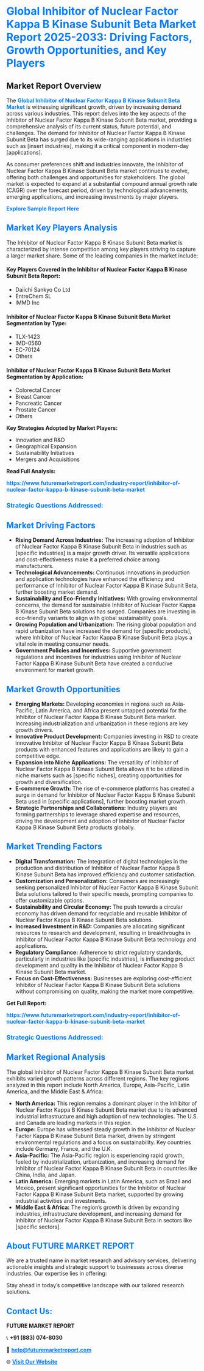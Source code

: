 <h1 style="color: #007BFF;">Global Inhibitor of Nuclear Factor Kappa B Kinase Subunit Beta Market Report 2025-2033: Driving Factors, Growth Opportunities, and Key Players</h1>

<section id="overview">
<h2>Market Report Overview</h2>
<p>The <a href="https://www.futuremarketreport.com/industry-report/inhibitor-of-nuclear-factor-kappa-b-kinase-subunit-beta-market" style="color: #007BFF; text-decoration: none;"><strong>Global Inhibitor of Nuclear Factor Kappa B Kinase Subunit Beta Market</strong></a> is witnessing significant growth, driven by increasing demand across various industries. This report delves into the key aspects of the Inhibitor of Nuclear Factor Kappa B Kinase Subunit Beta market, providing a comprehensive analysis of its current status, future potential, and challenges. The demand for Inhibitor of Nuclear Factor Kappa B Kinase Subunit Beta has surged due to its wide-ranging applications in industries such as [insert industries], making it a critical component in modern-day [applications].</p>
<p>As consumer preferences shift and industries innovate, the Inhibitor of Nuclear Factor Kappa B Kinase Subunit Beta market continues to evolve, offering both challenges and opportunities for stakeholders. The global market is expected to expand at a substantial compound annual growth rate (CAGR) over the forecast period, driven by technological advancements, emerging applications, and increasing investments by major players.</p>
</section>

<section id="overview">
<p><a href="https://www.futuremarketreport.com/request-sample/reportId=52781" style="color: #007BFF; text-decoration: none;"><strong>Explore Sample Report Here</strong></a></p>
</section>

<section id="key-players">
<h2 style="color: #007BFF;">Market Key Players Analysis</h2>
<p>The Inhibitor of Nuclear Factor Kappa B Kinase Subunit Beta market is characterized by intense competition among key players striving to capture a larger market share. Some of the leading companies in the market include:</p>
<h4>Key Players Covered in the Inhibitor of Nuclear Factor Kappa B Kinase Subunit Beta Report:</h4>
<ul><li>Daiichi Sankyo Co Ltd</li><li>EntreChem SL</li><li>IMMD Inc</li></ul>
<h4>Inhibitor of Nuclear Factor Kappa B Kinase Subunit Beta Market Segmentation by Type:</h4>
<ul><li>TLX-1423</li><li>IMD-0560</li><li>EC-70124</li><li>Others</li></ul>

<h4>Inhibitor of Nuclear Factor Kappa B Kinase Subunit Beta Market Segmentation by Application:</h4>
<ul><li>Colorectal Cancer</li><li>Breast Cancer</li><li>Pancreatic Cancer</li><li>Prostate Cancer</li><li>Others</li></ul>
<p><strong>Key Strategies Adopted by Market Players:</strong></p>
<ul>
<li>Innovation and R&D</li>
<li>Geographical Expansion</li>
<li>Sustainability Initiatives</li>
<li>Mergers and Acquisitions</li>
</ul>
</section>

<section>
<p><strong>Read Full Analysis: </strong></p><a href="https://www.futuremarketreport.com/industry-report/inhibitor-of-nuclear-factor-kappa-b-kinase-subunit-beta-market" style="color: #007BFF; text-decoration: none;"><strong>https://www.futuremarketreport.com/industry-report/inhibitor-of-nuclear-factor-kappa-b-kinase-subunit-beta-market</strong></a>
<h3 style="color: #007BFF;">Strategic Questions Addressed:</h3>
</section>

<section id="driving-factors">
<h2 style="color: #007BFF;">Market Driving Factors</h2>
<ul>
<li><strong>Rising Demand Across Industries:</strong> The increasing adoption of Inhibitor of Nuclear Factor Kappa B Kinase Subunit Beta in industries such as [specific industries] is a major growth driver. Its versatile applications and cost-effectiveness make it a preferred choice among manufacturers.</li>
<li><strong>Technological Advancements:</strong> Continuous innovations in production and application technologies have enhanced the efficiency and performance of Inhibitor of Nuclear Factor Kappa B Kinase Subunit Beta, further boosting market demand.</li>
<li><strong>Sustainability and Eco-Friendly Initiatives:</strong> With growing environmental concerns, the demand for sustainable Inhibitor of Nuclear Factor Kappa B Kinase Subunit Beta solutions has surged. Companies are investing in eco-friendly variants to align with global sustainability goals.</li>
<li><strong>Growing Population and Urbanization:</strong> The rising global population and rapid urbanization have increased the demand for [specific products], where Inhibitor of Nuclear Factor Kappa B Kinase Subunit Beta plays a vital role in meeting consumer needs.</li>
<li><strong>Government Policies and Incentives:</strong> Supportive government regulations and incentives for industries using Inhibitor of Nuclear Factor Kappa B Kinase Subunit Beta have created a conducive environment for market growth.</li>
</ul>
</section>

<section id="growth-opportunities">
<h2 style="color: #007BFF;">Market Growth Opportunities</h2>
<ul>
<li><strong>Emerging Markets:</strong> Developing economies in regions such as Asia-Pacific, Latin America, and Africa present untapped potential for the Inhibitor of Nuclear Factor Kappa B Kinase Subunit Beta market. Increasing industrialization and urbanization in these regions are key growth drivers.</li>
<li><strong>Innovative Product Development:</strong> Companies investing in R&D to create innovative Inhibitor of Nuclear Factor Kappa B Kinase Subunit Beta products with enhanced features and applications are likely to gain a competitive edge.</li>
<li><strong>Expansion into Niche Applications:</strong> The versatility of Inhibitor of Nuclear Factor Kappa B Kinase Subunit Beta allows it to be utilized in niche markets such as [specific niches], creating opportunities for growth and diversification.</li>
<li><strong>E-commerce Growth:</strong> The rise of e-commerce platforms has created a surge in demand for Inhibitor of Nuclear Factor Kappa B Kinase Subunit Beta used in [specific applications], further boosting market growth.</li>
<li><strong>Strategic Partnerships and Collaborations:</strong> Industry players are forming partnerships to leverage shared expertise and resources, driving the development and adoption of Inhibitor of Nuclear Factor Kappa B Kinase Subunit Beta products globally.</li>
</ul>
</section>

<section id="trending-factors">
<h2 style="color: #007BFF;">Market Trending Factors</h2>
<ul>
<li><strong>Digital Transformation:</strong> The integration of digital technologies in the production and distribution of Inhibitor of Nuclear Factor Kappa B Kinase Subunit Beta has improved efficiency and customer satisfaction.</li>
<li><strong>Customization and Personalization:</strong> Consumers are increasingly seeking personalized Inhibitor of Nuclear Factor Kappa B Kinase Subunit Beta solutions tailored to their specific needs, prompting companies to offer customizable options.</li>
<li><strong>Sustainability and Circular Economy:</strong> The push towards a circular economy has driven demand for recyclable and reusable Inhibitor of Nuclear Factor Kappa B Kinase Subunit Beta solutions.</li>
<li><strong>Increased Investment in R&D:</strong> Companies are allocating significant resources to research and development, resulting in breakthroughs in Inhibitor of Nuclear Factor Kappa B Kinase Subunit Beta technology and applications.</li>
<li><strong>Regulatory Compliance:</strong> Adherence to strict regulatory standards, particularly in industries like [specific industries], is influencing product development and quality in the Inhibitor of Nuclear Factor Kappa B Kinase Subunit Beta market.</li>
<li><strong>Focus on Cost-Effectiveness:</strong> Businesses are exploring cost-efficient Inhibitor of Nuclear Factor Kappa B Kinase Subunit Beta solutions without compromising on quality, making the market more competitive.</li>
</ul>
</section>

<section>
<p><strong>Get Full Report: </strong></p><a href="https://www.futuremarketreport.com/industry-report/inhibitor-of-nuclear-factor-kappa-b-kinase-subunit-beta-market" style="color: #007BFF; text-decoration: none;"><strong>https://www.futuremarketreport.com/industry-report/inhibitor-of-nuclear-factor-kappa-b-kinase-subunit-beta-market</strong></a>
<h3 style="color: #007BFF;">Strategic Questions Addressed:</h3>
</section>


<section id="regional-analysis">
<h2 style="color: #007BFF;">Market Regional Analysis</h2>
<p>The global Inhibitor of Nuclear Factor Kappa B Kinase Subunit Beta market exhibits varied growth patterns across different regions. The key regions analyzed in this report include North America, Europe, Asia-Pacific, Latin America, and the Middle East & Africa:</p>
<ul>
<li><strong>North America:</strong> This region remains a dominant player in the Inhibitor of Nuclear Factor Kappa B Kinase Subunit Beta market due to its advanced industrial infrastructure and high adoption of new technologies. The U.S. and Canada are leading markets in this region.</li>
<li><strong>Europe:</strong> Europe has witnessed steady growth in the Inhibitor of Nuclear Factor Kappa B Kinase Subunit Beta market, driven by stringent environmental regulations and a focus on sustainability. Key countries include Germany, France, and the U.K.</li>
<li><strong>Asia-Pacific:</strong> The Asia-Pacific region is experiencing rapid growth, fueled by industrialization, urbanization, and increasing demand for Inhibitor of Nuclear Factor Kappa B Kinase Subunit Beta in countries like China, India, and Japan.</li>
<li><strong>Latin America:</strong> Emerging markets in Latin America, such as Brazil and Mexico, present significant opportunities for the Inhibitor of Nuclear Factor Kappa B Kinase Subunit Beta market, supported by growing industrial activities and investments.</li>
<li><strong>Middle East & Africa:</strong> The region’s growth is driven by expanding industries, infrastructure development, and increasing demand for Inhibitor of Nuclear Factor Kappa B Kinase Subunit Beta in sectors like [specific sectors].</li>
</ul>
</section>

<footer>
<h2 style="color: #007BFF;">About FUTURE MARKET REPORT</h2>
<p>We are a trusted name in market research and advisory services, delivering actionable insights and strategic support to businesses across diverse industries. Our expertise lies in offering:</p>

<p>Stay ahead in today’s competitive landscape with our tailored research solutions.</p>

<h2 style="color: #007BFF;">Contact Us:</h2>
<p><strong>FUTURE MARKET REPORT</strong></p>
<p>📞 <strong>+91 (883) 074-8030</strong></p>
<p>📧 <strong><a href="mailto:help@futuremarketreport.com" style="color: #007BFF;">help@futuremarketreport.com</a></strong></p>
<p>🌐 <strong><a href="https://www.futuremarketreport.com/" style="color: #007BFF;">Visit Our Website</a></strong></p>
</footer>